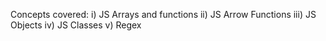 Concepts covered:
  i) JS Arrays and functions
  ii) JS Arrow Functions
  iii) JS Objects
  iv) JS Classes
  v) Regex
